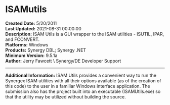 # ISAMutils<br />
**Created Date:** 5/20/2011<br />
**Last Updated:** 2021-08-31 00:00:00<br />
**Description:** ISAM Utils is a GUI wrapper to the ISAM utilities - ISUTIL, IPAR, and FCONVERT. <br />
**Platforms:** Windows<br />
**Products:** Synergy DBL; Synergy .NET<br />
**Minimum Version:** 9.5.1a<br />
**Author:** Jerry Fawcett \ Synergy/DE Developer Support
<hr>

**Additional Information:** ISAM Utils provides a convenient way to run the Synergex ISAM utilities with all their options available (as of the creation of this code) to the user in a familiar Windows interface application.
The submission also has the project built into an executable (ISAMUtils.exe) so that the utility may be utilized without building the source.
